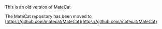 

This is an old version of MateCat

The MateCat repository has been moved to [https://github.com/matecat/MateCat](https://github.com/matecat/MateCat)
